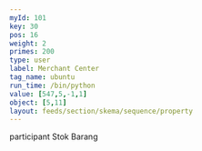 ```yaml
---
myId: 101
key: 30
pos: 16
weight: 2
primes: 200
type: user
label: Merchant Center
tag_name: ubuntu
run_time: /bin/python
value: [547,5,-1,1]
object: [5,11]
layout: feeds/section/skema/sequence/property
---
```

participant Stok Barang
